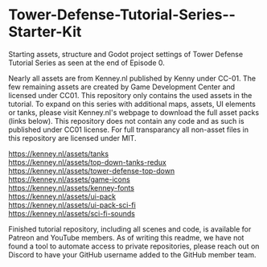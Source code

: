 # Tower-Defense-Tutorial-Series--Starter-Kit
Starting assets, structure and Godot project settings of Tower Defense Tutorial Series as seen at the end of Episode 0.

Nearly all assets are from Kenney.nl published by Kenny under CC-01. The few remaining assets are created by Game Development Center and licensed under CC01. This repository only contains the used assets in the tutorial. To expand on this series with additional maps, assets, UI elements or tanks, please visit Kenney.nl's webpage to download the full asset packs (links below). This repository does not contain any code and as such is published under CC01 license. For full transparancy all non-asset files in this repository are licensed under MIT. 

https://kenney.nl/assets/tanks  
https://kenney.nl/assets/top-down-tanks-redux  
https://kenney.nl/assets/tower-defense-top-down  
https://kenney.nl/assets/game-icons  
https://kenney.nl/assets/kenney-fonts  
https://kenney.nl/assets/ui-pack  
https://kenney.nl/assets/ui-pack-sci-fi  
https://kenney.nl/assets/sci-fi-sounds  

Finished tutorial repository, including all scenes and code, is available for Patreon and YouTube members. As of writing this readme, we have not found a tool to automate access to private repositories, please reach out on Discord to have your GitHub username added to the GitHub member team. 
